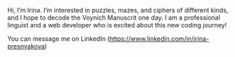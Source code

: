 Hi, I’m Irina. I’m interested in puzzles, mazes, and ciphers of different kinds, and I hope to decode the Voynich Manuscrit one day. I am a professional linguist and a web developer who is excited about this new coding journey! 

You can message me on LinkedIn (https://www.linkedin.com/in/irina-presnyakova)     


